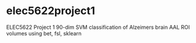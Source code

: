 # elec5622project1
ELEC5622 Project 1 90-dim SVM classification of Alzeimers brain AAL ROI volumes using bet, fsl, sklearn
